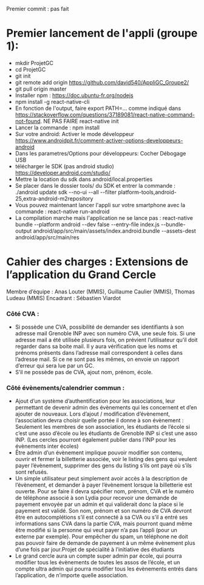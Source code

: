 Premier commit : pas fait

# Premier lancement de l'appli (groupe 1):

* mkdir ProjetGC
* cd ProjetGC
* git init
* git remote add origin https://github.com/david540/AppliGC_Groupe2/
* git pull origin master
* Installer npm : https://doc.ubuntu-fr.org/nodejs
* npm install -g react-native-cli
* En fonction de l'output, faire export PATH=... comme indiqué dans https://stackoverflow.com/questions/37189081/react-native-command-not-found. NE PAS FAIRE react-native init
* Lancer la commande : npm install
* Sur votre android: Activer le mode développeur https://www.androidpit.fr/comment-activer-options-developpeurs-android
* Dans les parametres/Options pour développeurs: Cocher Débogage USB 
* télécharger le SDK (pas android studio) https://developer.android.com/studio/
* Mettre la location du sdk dans android/local.properties
* Se placer dans le dossier tools/ du SDK et entrer la commande : ./android update sdk --no-ui --all --filter platform-tools,android-25,extra-android-m2repository 
* Vous pouvez maintenant lancer l'appli sur votre smartphone avec la commande : react-native run-android
* La compilation marche mais l'application ne se lance pas : react-native bundle --platform android --dev false --entry-file index.js --bundle-output android/app/src/main/assets/index.android.bundle --assets-dest android/app/src/main/res

# Cahier des charges : Extensions de l’application du Grand Cercle
Membre d’équipe : Anas Louter (MMIS), Guillaume Caulier (MMIS), Thomas Ludeau (MMIS)
Encadrant : Sébastien Viardot

### Côté CVA :
- Si possède une CVA, possibilité de demander ses identifiants à son adresse mail
Grenoble INP avec son numéro CVA, une seule fois.
Si une adresse mail a été utilisée plusieurs fois, on prévient l’utilisateur qu’il doit
regarder dans sa boite mail.
Il y aura vérification que les noms et prénoms présents dans l’adresse mail
correspondent à celles dans l’adresse mail. Si ce ne sont pas les mêmes, on envoie un
rapport d’erreur qui sera lue par un GC.
- S’il ne possède pas de CVA, ajout nom, prénom, école.

### Côté évènements/calendrier commun :
- Ajout d’un système d’authentification pour les associations, leur permettant de
devenir admin des évènements qui les concernent et d’en ajouter de nouveaux. Lors
d’ajout / modification d’évènement, l’association devra choisir quelle portée il donne
à son évènement : Seulement les membres de son association, les étudiants de
l’école si c’est une asso d’école ou les étudiants de Grenoble INP si c’est une asso
INP. (Les cercles pourront également publier dans l’INP pour les évènements inter
écoles)
- Être admin d’un évènement implique pouvoir modifier son contenu, ouvrir et fermer
la billetterie associée, voir le listing des gens qui veulent payer l’évènement,
supprimer des gens du listing s’ils ont payé où s’ils sont refusés.
- Un simple utilisateur peut simplement avoir accès à la description de l’évènement, et
demander à payer l’évènement lorsque la billetterie est ouverte. Pour se faire il
devra spécifier nom, prénom, CVA et le numéro de téléphone associé à son Lydia
pour recevoir une demande de payement envoyée par un admin et qui validerait
donc la place si le payement est validé.
Son nom, prénom et son numéro de CVA devront être en autocomplétions s’il est
connecté à sa CVA ou s’il a entré ses informations sans CVA dans la partie CVA, mais
pourront quand même être modifié si la personne qui veut payer n’a pas l’appli
(pour un externe par exemple).
Pour empêcher du spam, un téléphone ne doit pas pouvoir faire de demande de
payement à un même évènement plus d’une fois par jour.Projet de spécialité à l’initiative des étudiants
- Le grand cercle aura un compte super admin par école, qui pourra modifier tous les
évènements de toutes les assos de l’école, et un compte ultra admin qui pourra
modifier tous les évènements entrés dans l’application, de n’importe quelle
association.
